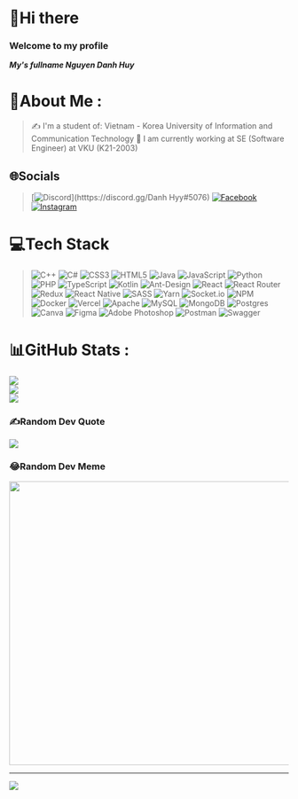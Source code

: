 # 👋Hi there 
### Welcome to my profile
***My's fullname Nguyen Danh Huy***
# 💫About Me :
>✍ I'm a student of: Vietnam - Korea University of Information and Communication Technology
>🔭 I am currently working at SE (Software Engineer) at VKU (K21-2003)

## 🌐Socials
>[![Discord](https://img.shields.io/badge/Discord-%237289DA.svg?logo=discord&logoColor=white)](htttps://discord.gg/Danh Hyy#5076) [![Facebook](https://img.shields.io/badge/Facebook-%231877F2.svg?logo=Facebook&logoColor=white)](https://www.facebook.com/huy2803d) [![Instagram](https://img.shields.io/badge/Instagram-%23E4405F.svg?logo=Instagram&logoColor=white)](https://instagram.com/https://www.instagram.com/danhyy2803) 

# 💻Tech Stack
>![C++](https://img.shields.io/badge/c++-%2300599C.svg?style=plastic&logo=c%2B%2B&logoColor=white) ![C#](https://img.shields.io/badge/c%23-%23239120.svg?style=plastic&logo=c-sharp&logoColor=white) ![CSS3](https://img.shields.io/badge/css3-%231572B6.svg?style=plastic&logo=css3&logoColor=white) ![HTML5](https://img.shields.io/badge/html5-%23E34F26.svg?style=plastic&logo=html5&logoColor=white) ![Java](https://img.shields.io/badge/java-%23ED8B00.svg?style=plastic&logo=java&logoColor=white) ![JavaScript](https://img.shields.io/badge/javascript-%23323330.svg?style=plastic&logo=javascript&logoColor=%23F7DF1E) ![Python](https://img.shields.io/badge/python-3670A0?style=plastic&logo=python&logoColor=ffdd54) ![PHP](https://img.shields.io/badge/php-%23777BB4.svg?style=plastic&logo=php&logoColor=white) ![TypeScript](https://img.shields.io/badge/typescript-%23007ACC.svg?style=plastic&logo=typescript&logoColor=white) ![Kotlin](https://img.shields.io/badge/kotlin-%230095D5.svg?style=plastic&logo=kotlin&logoColor=white) ![Ant-Design](https://img.shields.io/badge/-AntDesign-%230170FE?style=plastic&logo=ant-design&logoColor=white) ![React](https://img.shields.io/badge/react-%2320232a.svg?style=plastic&logo=react&logoColor=%2361DAFB) ![React Router](https://img.shields.io/badge/React_Router-CA4245?style=plastic&logo=react-router&logoColor=white) ![Redux](https://img.shields.io/badge/redux-%23593d88.svg?style=plastic&logo=redux&logoColor=white) ![React Native](https://img.shields.io/badge/react_native-%2320232a.svg?style=plastic&logo=react&logoColor=%2361DAFB) ![SASS](https://img.shields.io/badge/SASS-hotpink.svg?style=plastic&logo=SASS&logoColor=white) ![Yarn](https://img.shields.io/badge/yarn-%232C8EBB.svg?style=plastic&logo=yarn&logoColor=white) ![Socket.io](https://img.shields.io/badge/Socket.io-black?style=plastic&logo=socket.io&badgeColor=010101) ![NPM](https://img.shields.io/badge/NPM-%23000000.svg?style=plastic&logo=npm&logoColor=white) ![Docker](https://img.shields.io/badge/docker-%230db7ed.svg?style=plastic&logo=docker&logoColor=white) ![Vercel](https://img.shields.io/badge/vercel-%23000000.svg?style=plastic&logo=vercel&logoColor=white) ![Apache](https://img.shields.io/badge/apache-%23D42029.svg?style=plastic&logo=apache&logoColor=white) ![MySQL](https://img.shields.io/badge/mysql-%2300f.svg?style=plastic&logo=mysql&logoColor=white) ![MongoDB](https://img.shields.io/badge/MongoDB-%234ea94b.svg?style=plastic&logo=mongodb&logoColor=white) ![Postgres](https://img.shields.io/badge/postgres-%23316192.svg?style=plastic&logo=postgresql&logoColor=white) ![Canva](https://img.shields.io/badge/Canva-%2300C4CC.svg?style=plastic&logo=Canva&logoColor=white) 	![Figma](https://img.shields.io/badge/figma-%23F24E1E.svg?style=plastic&logo=figma&logoColor=white) ![Adobe Photoshop](https://img.shields.io/badge/adobephotoshop-%2331A8FF.svg?style=plastic&logo=adobephotoshop&logoColor=white) ![Postman](https://img.shields.io/badge/Postman-FF6C37?style=plastic&logo=postman&logoColor=white) ![Swagger](https://img.shields.io/badge/-Swagger-%23Clojure?style=plastic&logo=swagger&logoColor=white)
# 📊GitHub Stats :
![](https://github-readme-stats.vercel.app/api?username=huy21it&theme=radical&hide_border=false&include_all_commits=false&count_private=false)<br/>
![](https://github-readme-streak-stats.herokuapp.com/?user=huy21it&theme=radical&hide_border=false)<br/>
![](https://github-readme-stats.vercel.app/api/top-langs/?username=huy21it&theme=radical&hide_border=false&include_all_commits=false&count_private=false&layout=compact)

### ✍️Random Dev Quote
![](https://quotes-github-readme.vercel.app/api?type=horizontal&theme=radical)

### 😂Random Dev Meme
<img src="https://random-memer.herokuapp.com/" width="512px"/>

---
[![](https://visitcount.itsvg.in/api?id=huy21it&icon=0&color=0)](https://visitcount.itsvg.in)
